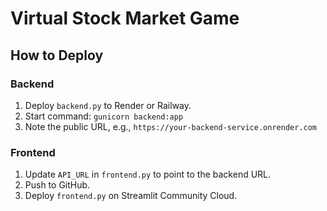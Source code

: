 # Virtual Stock Market Game

## How to Deploy

### Backend
1. Deploy `backend.py` to Render or Railway.
2. Start command: `gunicorn backend:app`
3. Note the public URL, e.g., `https://your-backend-service.onrender.com`

### Frontend
1. Update `API_URL` in `frontend.py` to point to the backend URL.
2. Push to GitHub.
3. Deploy `frontend.py` on Streamlit Community Cloud.
